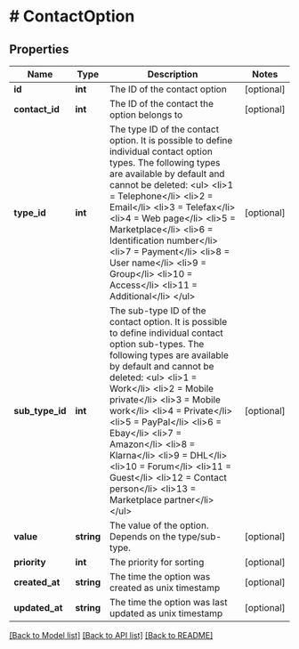 # # ContactOption

## Properties

Name | Type | Description | Notes
------------ | ------------- | ------------- | -------------
**id** | **int** | The ID of the contact option | [optional] 
**contact_id** | **int** | The ID of the contact the option belongs to | [optional] 
**type_id** | **int** | The type ID of the contact option. It is possible to define individual contact option types. The following types are available by default and cannot be deleted: &lt;ul&gt; &lt;li&gt;1 &#x3D; Telephone&lt;/li&gt; &lt;li&gt;2 &#x3D; Email&lt;/li&gt; &lt;li&gt;3 &#x3D; Telefax&lt;/li&gt; &lt;li&gt;4 &#x3D; Web page&lt;/li&gt; &lt;li&gt;5 &#x3D; Marketplace&lt;/li&gt; &lt;li&gt;6 &#x3D; Identification number&lt;/li&gt; &lt;li&gt;7 &#x3D; Payment&lt;/li&gt; &lt;li&gt;8 &#x3D; User name&lt;/li&gt; &lt;li&gt;9 &#x3D; Group&lt;/li&gt; &lt;li&gt;10 &#x3D; Access&lt;/li&gt; &lt;li&gt;11 &#x3D; Additional&lt;/li&gt; &lt;/ul&gt; | [optional] 
**sub_type_id** | **int** | The sub-type ID of the contact option. It is possible to define individual contact option sub-types. The following types are available by default and cannot be deleted: &lt;ul&gt; &lt;li&gt;1 &#x3D; Work&lt;/li&gt; &lt;li&gt;2 &#x3D; Mobile private&lt;/li&gt; &lt;li&gt;3 &#x3D; Mobile work&lt;/li&gt; &lt;li&gt;4 &#x3D; Private&lt;/li&gt; &lt;li&gt;5 &#x3D; PayPal&lt;/li&gt; &lt;li&gt;6 &#x3D; Ebay&lt;/li&gt; &lt;li&gt;7 &#x3D; Amazon&lt;/li&gt; &lt;li&gt;8 &#x3D; Klarna&lt;/li&gt; &lt;li&gt;9 &#x3D; DHL&lt;/li&gt; &lt;li&gt;10 &#x3D; Forum&lt;/li&gt; &lt;li&gt;11 &#x3D; Guest&lt;/li&gt; &lt;li&gt;12 &#x3D; Contact person&lt;/li&gt; &lt;li&gt;13 &#x3D; Marketplace partner&lt;/li&gt; &lt;/ul&gt; | [optional] 
**value** | **string** | The value of the option. Depends on the type/sub-type. | [optional] 
**priority** | **int** | The priority for sorting | [optional] 
**created_at** | **string** | The time the option was created as unix timestamp | [optional] 
**updated_at** | **string** | The time the option was last updated as unix timestamp | [optional] 

[[Back to Model list]](../../README.md#documentation-for-models) [[Back to API list]](../../README.md#documentation-for-api-endpoints) [[Back to README]](../../README.md)


